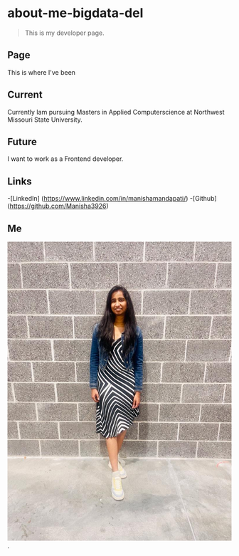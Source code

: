 # about-me-bigdata-del

> This is my developer page.
 
## Page

This is where I've been

## Current

Currently Iam pursuing Masters in Applied Computerscience at Northwest Missouri State University.

## Future

I want to work as a Frontend developer.

## Links

-[LinkedIn] (https://www.linkedin.com/in/manishamandapati/)
-[Github] (https://github.com/Manisha3926)

## Me
![My picture](https://github.com/Manisha3926/about-me-bigdata-del/blob/main/a.jpg).






